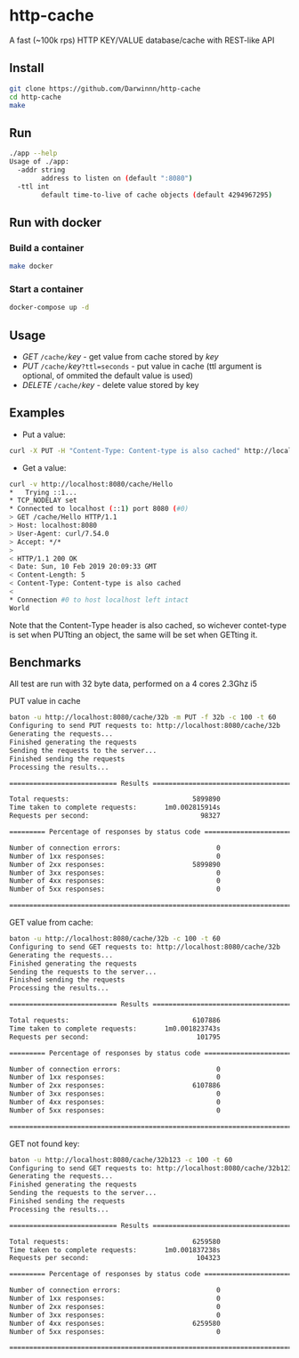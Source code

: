# http-cache

A fast (~100k rps) HTTP KEY/VALUE database/cache with REST-like API

## Install

```bash
git clone https://github.com/Darwinnn/http-cache
cd http-cache
make
```

## Run

```bash
./app --help
Usage of ./app:
  -addr string
    	address to listen on (default ":8080")
  -ttl int
    	default time-to-live of cache objects (default 4294967295)
```

## Run with docker

### Build a container

```bash
make docker
```

### Start a container

```bash
docker-compose up -d
```

## Usage

- *GET* `/cache/`*key* - get value from cache stored by *key*
- *PUT* `/cache/`*key*`?ttl=seconds` - put value in cache (ttl argument is optional, of ommited the default value is used)
- *DELETE* `/cache/`*key* - delete value stored by key


## Examples

- Put a value:

```bash
curl -X PUT -H "Content-Type: Content-type is also cached" http://localhost:8080/cache/Hello -d "World"
```

- Get a value:

```bash
curl -v http://localhost:8080/cache/Hello
*   Trying ::1...
* TCP_NODELAY set
* Connected to localhost (::1) port 8080 (#0)
> GET /cache/Hello HTTP/1.1
> Host: localhost:8080
> User-Agent: curl/7.54.0
> Accept: */*
>
< HTTP/1.1 200 OK
< Date: Sun, 10 Feb 2019 20:09:33 GMT
< Content-Length: 5
< Content-Type: Content-type is also cached
<
* Connection #0 to host localhost left intact
World
```

Note that the Content-Type header is also cached, so wichever contet-type is set when PUTting an object, the same will be set when GETting it.

## Benchmarks

All test are run with 32 byte data, performed on a 4 cores 2.3Ghz i5

PUT value in cache

```bash
baton -u http://localhost:8080/cache/32b -m PUT -f 32b -c 100 -t 60
Configuring to send PUT requests to: http://localhost:8080/cache/32b
Generating the requests...
Finished generating the requests
Sending the requests to the server...
Finished sending the requests
Processing the results...

=========================== Results ========================================

Total requests:                               5899890
Time taken to complete requests:       1m0.002815914s
Requests per second:                            98327

========= Percentage of responses by status code ==========================

Number of connection errors:                        0
Number of 1xx responses:                            0
Number of 2xx responses:                      5899890
Number of 3xx responses:                            0
Number of 4xx responses:                            0
Number of 5xx responses:                            0

===========================================================================
```

GET value from cache: 

```bash
baton -u http://localhost:8080/cache/32b -c 100 -t 60
Configuring to send GET requests to: http://localhost:8080/cache/32b
Generating the requests...
Finished generating the requests
Sending the requests to the server...
Finished sending the requests
Processing the results...

=========================== Results ========================================

Total requests:                               6107886
Time taken to complete requests:       1m0.001823743s
Requests per second:                           101795

========= Percentage of responses by status code ==========================

Number of connection errors:                        0
Number of 1xx responses:                            0
Number of 2xx responses:                      6107886
Number of 3xx responses:                            0
Number of 4xx responses:                            0
Number of 5xx responses:                            0

===========================================================================
```

GET not found key:

```bash
baton -u http://localhost:8080/cache/32b123 -c 100 -t 60
Configuring to send GET requests to: http://localhost:8080/cache/32b123
Generating the requests...
Finished generating the requests
Sending the requests to the server...
Finished sending the requests
Processing the results...

=========================== Results ========================================

Total requests:                               6259580
Time taken to complete requests:       1m0.001837238s
Requests per second:                           104323

========= Percentage of responses by status code ==========================

Number of connection errors:                        0
Number of 1xx responses:                            0
Number of 2xx responses:                            0
Number of 3xx responses:                            0
Number of 4xx responses:                      6259580
Number of 5xx responses:                            0

===========================================================================
```
